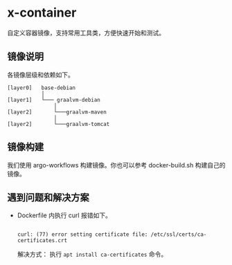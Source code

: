 # x-container

自定义容器镜像，支持常用工具类，方便快速开始和测试。

## 镜像说明

各镜像层级和依赖如下。

```console
[layer0]   base-debian
           │
[layer1]   └─── graalvm-debian
               │
[layer2]       └───graalvm-maven
               │
[layer2]       └───graalvm-tomcat
```

## 镜像构建

我们使用 argo-workflows 构建镜像。你也可以参考 docker-build.sh 构建自己的镜像。

## 遇到问题和解决方案

- Dockerfile 内执行 curl 报错如下。

    ```console

    curl: (77) error setting certificate file: /etc/ssl/certs/ca-certificates.crt

    ```

    解决方式： 执行 `apt install ca-certificates` 命令。

